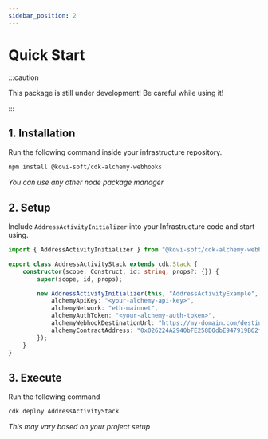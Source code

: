 ```yaml
---
sidebar_position: 2
---
```

# Quick Start

:::caution

This package is still under development! Be careful while using it!

:::

## 1. Installation 

Run the following command inside your infrastructure repository.

```bash
npm install @kovi-soft/cdk-alchemy-webhooks
```

*You can use any other node package manager*

## 2. Setup

Include `AddressActivityInitializer` into your Infrastructure code and start using.

```typescript
import { AddressActivityInitializer } from "@kovi-soft/cdk-alchemy-webhooks";

export class AddressActivityStack extends cdk.Stack {
    constructor(scope: Construct, id: string, props?: {}) {
        super(scope, id, props);

        new AddressActivityInitializer(this, "AddressActivityExample", {
            alchemyApiKey: "<your-alchemy-api-key>",
            alchemyNetwork: "eth-mainnet",
            alchemyAuthToken: "<your-alchemy-auth-token>",
            alchemyWebhookDestinationUrl: "https://my-domain.com/destination-to-my-server",
            alchemyContractAddress: "0x026224A2940bFE258D0dbE947919B62fE321F042"
        });
    }
}
```

## 3. Execute

Run the following command

```bash
cdk deploy AddressActivityStack
```

*This may vary based on your project setup*
